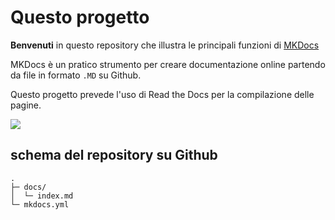 # Questo progetto

**Benvenuti** in questo repository che illustra le principali funzioni di [MKDocs](https://squidfunk.github.io/mkdocs-material/getting-started/)

MKDocs è un pratico strumento per creare documentazione online partendo da file in formato `.MD` su Github.

Questo progetto prevede l'uso di Read the Docs per la compilazione delle pagine.

![](https://raw.githubusercontent.com/cirospat/rtd-comemipiace/master/docs/images/mkdocs.png)



## schema del repository su Github
```
.
├─ docs/
│  └─ index.md
└─ mkdocs.yml
```
